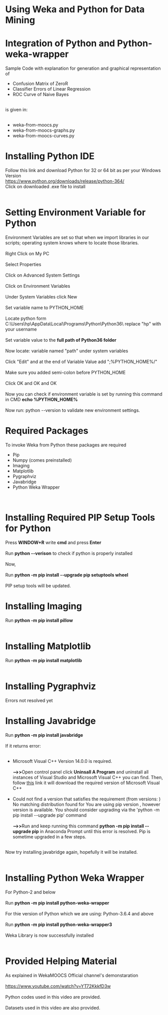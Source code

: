 # Using Weka and Python for Data Mining
# Integration of Python and Python-weka-wrapper
Sample Code with explanation for generation and graphical representation of <br>
<ul>
  <li>Confusion Matrix of ZeroR</li>
  <li>Classifier Errors of Linear Regression</li>
  <li>ROC Curve of Naive Bayes</li>
</ul>
<br>is given in: <br><br>
<ul>
  <li>weka-from-moocs.py</li>
  <li>weka-from-moocs-graphs.py</li>
  <li>weka-from-moocs-curves.py</li>
</ul>

# Installing Python IDE

Follow this link and download Python for 32 or 64 bit as per your Windows Version<br>
<a>https://www.python.org/downloads/release/python-364/</a><br>
Click on downloaded .exe file to install<br><br>

# Setting Environment Variable for Python

Environment Variables are set so that when we import libraries in our scripts; operating system knows where to locate those libraries.<br><br>
Right Click on My PC<br><br>
Select Properties<br><br>
Click on Advanced System Settings<br><br>
Click on Environment Variables<br><br>
Under System Variables click New<br><br>
Set variable name to PYTHON_HOME<br><br>
Locate python form C:\Users\hp\AppData\Local\Programs\Python\Python36\ replace "hp" with your username<br><br>
Set variable value to the <b>full path of Python36 folder</b><br><br>
Now locate: variable named "path" under system variables<br><br>
Click "Edit" and at the end of Variable Value add ";%PYTHON_HOME%/"<br><br>
Make sure you added semi-colon before PYTHON_HOME<br><br>
Click OK and OK and OK<br><br>
Now you can check if environment variable is set by running this command in CMD <b>echo %PYTHON_HOME% </b><br><br>
Now run: python --version to validate new environment settings.

# Required Packages

To invoke Weka from Python these packages are required<br>
<ul>
  <li>Pip</li>
  <li>Numpy (comes preinstalled)</li>
  <li>Imaging</li>
  <li>Matplotlib</li>
  <li>Pygraphviz</li>
  <li>Javabridge</li>
  <li>Python Weka Wrapper</li>
</ul><br>

# Installing Required PIP Setup Tools for Python

Press <b>WINDOW+R</b> write <b>cmd</b> and press <b>Enter</b> <br><br>
Run <b>python --verison</b> to check if python is properly installed<br><br>
Now,<br><br>
Run <b>python -m pip install --upgrade pip setuptools wheel</b><br><br>
PIP setup tools will be updated.

# Installing Imaging
Run <b>python -m pip install pillow</b><br><br>

# Installing Matplotlib
Run <b>python -m pip install matplotlib</b><br><br>

# Installing Pygraphviz
Errors not resolved yet

# Installing Javabridge

Run <b>python -m pip install javabridge</b><br><br>
If it returns error:<br><br>
<ul>
<li>Microsoft Visual C++ Version 14.0.0 is required.</li><br>
<b>-->></b>Open control panel click <b>Uninsall A Program</b> and uninstall all instances of Visual Studio and Microsoft Visual C++ you can find. Then, follow <a href="https://visualstudio.microsoft.com/thank-you-downloading-visual-studio/?sku=Community&rel=15#" style="margin: 0px !important">this</a> link it will download the required version of Microsoft Visual C++<br><br>
<li>Could not find a version that satisfies the requirement <package name> (from versions: ) No matching distribution found for <package name> You are using pip version <n>, however version <n++> is available. You should consider upgrading via the 'python -m pip install --upgrade pip' command</li>
<br><b>-->></b>Run and keep running this command <b>python -m pip install --upgrade pip</b> in Anaconda Prompt until this error is resolved. Pip is sometime upgraded in a few steps.<br><br>
</ul>
Now try installing javabridge again, hopefully it will be installed.<br><br>

# Installing Python Weka Wrapper

For Python-2 and below<br><br>
Run <b>python -m pip install python-weka-wrapper</b><br><br>
For thie version of Python which we are using: Python-3.6.4 and above<br><br>
Run <b>python -m pip install python-weka-wrapper3</b><br><br>
Weka Library is now successfully installed<br><br>

# Provided Helping Material 

As explained in WekaMOOCS Official channel's demonstaration<br><br>
https://www.youtube.com/watch?v=YT72KkkfD3w<br><br>
Python codes used in this video are provided.<br><br>
Datasets used in this video are also provided.<br><br>

